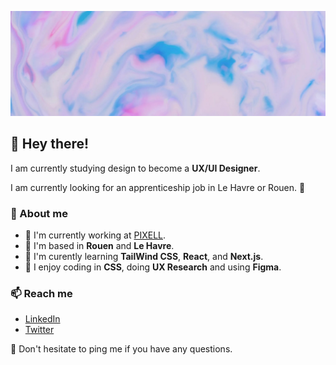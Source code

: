 ![Image](https://github.com/iampaulchevrier/iampaulchevrier/blob/main/banner.jpg)
## 👋 Hey there!
I am currently studying design to become a **UX/UI Designer**.

I am currently looking for an apprenticeship job in Le Havre or Rouen. 👀

### 📖 About me
- 💼 I'm currently working at [PIXELL](https://www.pixell.fr/).
- 📌 I'm based in **Rouen** and **Le Havre**.
- 🧠 I'm curently learning **TailWind CSS**, **React**, and **Next.js**.
- 💄 I enjoy coding in **CSS**, doing **UX Research** and using **Figma**.

### 📫 Reach me
- [LinkedIn](https://www.linkedin.com/in/iampaulchevrier/)
- [Twitter](https://twitter.com/iampaulchevrier)

🔔 Don't hesitate to ping me if you have any questions.
